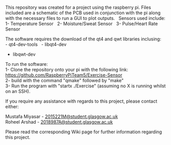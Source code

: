 This repository was created for a project using the raspberry pi. Files included are a schematic of the PCB used in conjunction with the pi along with the necessary files to run a GUI to plot outputs.  
Sensors used include:  
1- Temperature Sensor  
2- Moisture/Sweat Sensor  
3- Pulse/Heart Rate Sensor  

The software requires the download of the qt4 and qwt libraries inclusing:
   - qt4-dev-tools
   - libqt4-dev
   - libqwt-dev


To run the software:  
1- Clone the repository onto your pi with the following link: https://github.com/RaspberryPiTeam5/Exercise-Sensor  
2- build with the command "qmake" followed by "make"  
3- Run the program with "startx ./Exercise" (assuming no X is running whilst on an SSH).  
    
If you require any assistance with regards to this project, please contact either:  

Mustafa Miyasar - 2015221M@student.glasgow.ac.uk  
Roheel Arshad - 2018987A@student.glasgow.ac.uk
 
Please read the corresponding Wiki page for further information regarding this project.

